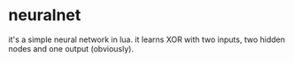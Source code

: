 # neuralnet

it's a simple neural network in lua. it learns XOR with two inputs, two hidden nodes and one output (obviously).

